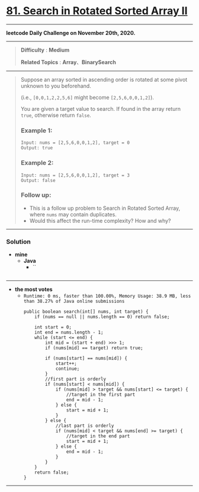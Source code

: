 # [81. Search in Rotated Sorted Array II](https://leetcode.com/problems/search-in-rotated-sorted-array-ii/)

---

**leetcode Daily Challenge on November 20th, 2020.**

---

> **Difficulty** : **Medium**
>
> **Related Topics** : **Array**、**BinarySearch**

---

> Suppose an array sorted in ascending order is rotated at some pivot unknown to you beforehand.
>
> (i.e., `[0,0,1,2,2,5,6]` might become `[2,5,6,0,0,1,2]`).
>
> You are given a target value to search. If found in the array return `true`, otherwise return `false`.
>
> ### Example 1:
> ```
> Input: nums = [2,5,6,0,0,1,2], target = 0
> Output: true
> ```
>
> ### Example 2:
> ```
> Input: nums = [2,5,6,0,0,1,2], target = 3
> Output: false
> ```
>
> ### Follow up:
> * This is a follow up problem to Search in Rotated Sorted Array, where `nums` may contain duplicates.
> * Would this affect the run-time complexity? How and why?

---


### Solution
* **mine**
  * **Java**
    * ``
      ```

      ```

---


* **the most votes**
  * `Runtime: 0 ms, faster than 100.00%, Memory Usage: 38.9 MB, less than 38.27% of Java online submissions`
    ```
    public boolean search(int[] nums, int target) {
        if (nums == null || nums.length == 0) return false;

        int start = 0;
        int end = nums.length - 1;
        while (start <= end) {
            int mid = (start + end) >>> 1;
            if (nums[mid] == target) return true;

            if (nums[start] == nums[mid]) {
                start++;
                continue;
            }
            //first part is orderly
            if (nums[start] < nums[mid]) {
                if (nums[mid] > target && nums[start] <= target) {
                    //target in the first part
                    end = mid - 1;
                } else {
                    start = mid + 1;
                }
            } else {
                //last part is orderly
                if (nums[mid] < target && nums[end] >= target) {
                    //target in the end part
                    start = mid + 1;
                } else {
                    end = mid - 1;
                }
            }
        }
        return false;
    }
    ```

---


